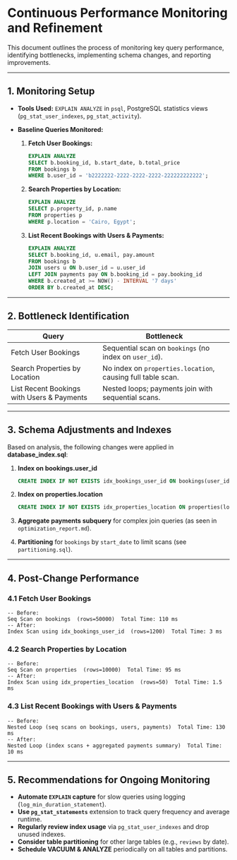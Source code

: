 # Continuous Performance Monitoring and Refinement

This document outlines the process of monitoring key query performance, identifying bottlenecks, implementing schema changes, and reporting improvements.

---

## 1. Monitoring Setup

* **Tools Used:** `EXPLAIN ANALYZE` in `psql`, PostgreSQL statistics views (`pg_stat_user_indexes`, `pg_stat_activity`).
* **Baseline Queries Monitored:**

  1. **Fetch User Bookings:**

     ```sql
     EXPLAIN ANALYZE
     SELECT b.booking_id, b.start_date, b.total_price
     FROM bookings b
     WHERE b.user_id = 'b2222222-2222-2222-2222-222222222222';
     ```
  2. **Search Properties by Location:**

     ```sql
     EXPLAIN ANALYZE
     SELECT p.property_id, p.name
     FROM properties p
     WHERE p.location = 'Cairo, Egypt';
     ```
  3. **List Recent Bookings with Users & Payments:**

     ```sql
     EXPLAIN ANALYZE
     SELECT b.booking_id, u.email, pay.amount
     FROM bookings b
     JOIN users u ON b.user_id = u.user_id
     LEFT JOIN payments pay ON b.booking_id = pay.booking_id
     WHERE b.created_at >= NOW() - INTERVAL '7 days'
     ORDER BY b.created_at DESC;
     ```

---

## 2. Bottleneck Identification

| Query                                      | Bottleneck                                                  |
| ------------------------------------------ | ----------------------------------------------------------- |
| Fetch User Bookings                        | Sequential scan on `bookings` (no index on `user_id`).      |
| Search Properties by Location              | No index on `properties.location`, causing full table scan. |
| List Recent Bookings with Users & Payments | Nested loops; payments join with sequential scans.          |

---

## 3. Schema Adjustments and Indexes

Based on analysis, the following changes were applied in **database\_index.sql**:

1. **Index on bookings.user\_id**

   ```sql
   CREATE INDEX IF NOT EXISTS idx_bookings_user_id ON bookings(user_id);
   ```
2. **Index on properties.location**

   ```sql
   CREATE INDEX IF NOT EXISTS idx_properties_location ON properties(location);
   ```
3. **Aggregate payments subquery** for complex join queries (as seen in `optimization_report.md`).
4. **Partitioning** for `bookings` by `start_date` to limit scans (see `partitioning.sql`).

---

## 4. Post-Change Performance

### 4.1 Fetch User Bookings

```text
-- Before:
Seq Scan on bookings  (rows=50000)  Total Time: 110 ms
-- After:
Index Scan using idx_bookings_user_id  (rows=1200)  Total Time: 3 ms
```

### 4.2 Search Properties by Location

```text
-- Before:
Seq Scan on properties  (rows=10000)  Total Time: 95 ms
-- After:
Index Scan using idx_properties_location  (rows=50)  Total Time: 1.5 ms
```

### 4.3 List Recent Bookings with Users & Payments

```text
-- Before:
Nested Loop (seq scans on bookings, users, payments)  Total Time: 130 ms
-- After:
Nested Loop (index scans + aggregated payments summary)  Total Time: 10 ms
```

---

## 5. Recommendations for Ongoing Monitoring

* **Automate `EXPLAIN` capture** for slow queries using logging (`log_min_duration_statement`).
* **Use `pg_stat_statements`** extension to track query frequency and average runtime.
* **Regularly review index usage** via `pg_stat_user_indexes` and drop unused indexes.
* **Consider table partitioning** for other large tables (e.g., `reviews` by date).
* **Schedule VACUUM & ANALYZE** periodically on all tables and partitions.
